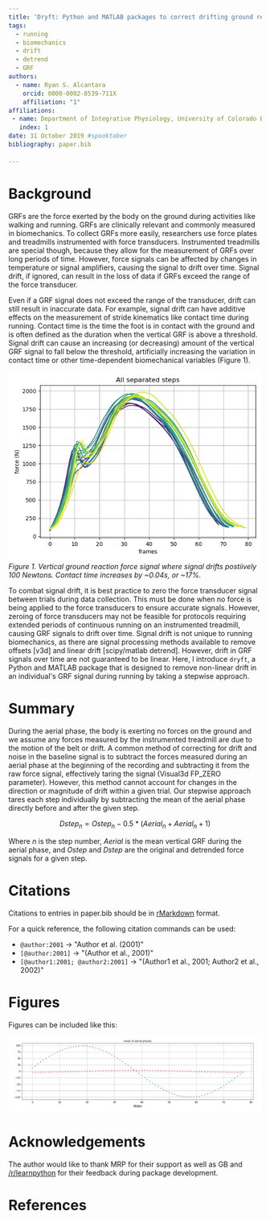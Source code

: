 ```yaml
---
title: 'Dryft: Python and MATLAB packages to correct drifting ground reaction force signals'
tags:
  - running
  - biomechanics
  - drift
  - detrend
  - GRF
authors:
  - name: Ryan S. Alcantara
    orcid: 0000-0002-8539-711X
    affiliation: "1"
affiliations:
 - name: Department of Integrative Physiology, University of Colorado Boulder, Boulder CO, USA 
   index: 1
date: 31 October 2019 #spooktober
bibliography: paper.bib

---
```


# Background
GRFs are the force exerted by the body on the ground during activities like walking and running. 
GRFs are clinically relevant and commonly measured in biomechanics.
To collect GRFs more easily, researchers use force plates and treadmills instrumented with force transducers.
Instrumented treadmills are special though, because they allow for the measurement of GRFs over long periods of time. 
However, force signals can be affected by changes in temperature or signal amplifiers, causing the signal to drift over time.
Signal drift, if ignored, can result in the loss of data if GRFs exceed the range of the force transducer. 

Even if a GRF signal does not exceed the range of the transducer, drift can still result in inaccurate data.
For example, signal drift can have additive effects on the measurement of stride kinematics like contact time during 
running. 
Contact time is the time the foot is in contact with the ground and is often defined as the duration when the vertical 
GRF is above a threshold.  
Signal drift can cause an increasing (or decreasing) amount of the vertical GRF signal to fall below the threshold, 
artificially increasing the variation in contact time or other time-dependent biomechanical variables (Figure 1).

![Figure 1](Figure_1.png)
*Figure 1. Vertical ground reaction force signal where signal drifts postiively 100 Newtons. 
Contact time increases by ~0.04s, or ~17%.* 
 
To combat signal drift, it is best practice to zero the force transducer signal between trials during data collection. 
This must be done when no force is being applied to the force transducers to ensure accurate signals.
However, zeroing of force transducers may not be feasible for protocols requiring extended periods of continuous
running on an instrumented treadmill, causing GRF signals to drift over time.
Signal drift is not unique to running biomechanics, as there are signal processing methods available to remove offsets 
[v3d] and linear drift [scipy/matlab detrend]. However, drift in GRF signals over time are not guaranteed to be
linear. 
Here, I introduce `dryft`, a Python and MATLAB package that is designed to remove non-linear drift in an individual's 
GRF signal during running by taking a stepwise approach. 


# Summary
During the aerial phase, the body is exerting no forces on the ground and we assume any forces measured by the 
instrumented treadmill are due to the motion of the belt or drift. 
A common method of correcting for drift and noise in the baseline signal is to subtract the forces measured during an 
aerial phase at the beginning of the recording and subtracting it from the raw force signal, effectively taring the 
signal (Visual3d FP_ZERO parameter). 
However, this method cannot account for changes in the direction or magnitude of drift within a given trial. 
Our stepwise approach tares each step individually by subtracting the mean of the aerial phase directly before and 
after the given step.

$$Dstep_n = Ostep_n - 0.5*(Aerial_n + Aerial_n+1)$$

Where $n$ is the step number, $Aerial$ is the mean vertical GRF during the aerial phase, and $Ostep$ and $Dstep$ are 
the original and detrended force signals for a given step.


# Citations

Citations to entries in paper.bib should be in
[rMarkdown](http://rmarkdown.rstudio.com/authoring_bibliographies_and_citations.html)
format.

For a quick reference, the following citation commands can be used:
- `@author:2001`  ->  "Author et al. (2001)"
- `[@author:2001]` -> "(Author et al., 2001)"
- `[@author1:2001; @author2:2001]` -> "(Author1 et al., 2001; Author2 et al., 2002)"

# Figures

Figures can be included like this: 

![Example figure.](mean_aerial_phases.png)

# Acknowledgements

The author would like to thank MRP for their support as well as GB and 
[/r/learnpython](https://reddit.com/r/learnpython) for their feedback during package development. 

# References